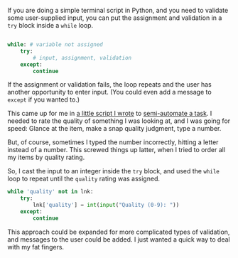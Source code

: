 <!--
.. title: Simple Input Validation and Exception Handling in Python
.. slug: simple-input-validation-handling-python
.. date: 2017-01-02 06:33:49 UTC-08:00
.. tags:
.. category:
.. link:
.. description:
.. type: text
-->

If you are doing a simple terminal script in Python, and you need to validate some user-supplied input, you can put the assignment and validation in a `try` block inside a `while` loop.

```python

while: # variable not assigned
    try:
        # input, assignment, validation
    except:
        continue

```

If the assignment or validation fails, the loop repeats and the user has another opportunity to enter input. (You could even add a message to `except` if you wanted to.)

This came up for me in [a little script I wrote](.) to [semi-automate a task](.). I needed to rate the quality of something I was looking at, and I was going for speed: Glance at the item, make a snap quality judgment, type a number.

But, of course, sometimes I typed the number incorrectly, hitting a letter instead of a number. This screwed things up latter, when I tried to order all my items by quality rating.

So, I cast the input to an integer inside the `try` block, and used the `while` loop to repeat until the `quality` rating was assigned.

```python
while 'quality' not in lnk:
    try:
        lnk['quality'] = int(input("Quality (0-9): "))
    except:
        continue
```

This approach could be expanded for more complicated types of validation, and messages to the user could be added. I just wanted a quick way to deal with my fat fingers.
